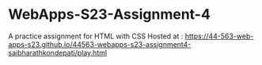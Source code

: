# WebApps-S23-Assignment-4
A practice assignment for HTML with CSS
Hosted at : https://44-563-web-apps-s23.github.io/44563-webapps-s23-assignment4-saibharathkondepati/play.html
